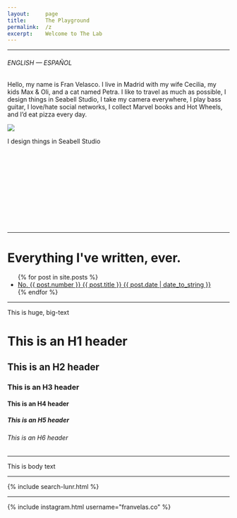```yaml
---
layout:     page
title:      The Playground
permalink:  /z
excerpt:    Welcome to The Lab
---
```



<div id="google_translate_element"></div>

<script type="text/javascript">
function googleTranslateElementInit() {
  new google.translate.TranslateElement({pageLanguage: 'en'}, 'google_translate_element');
}
</script>

<script type="text/javascript" src="//translate.google.com/translate_a/element.js?cb=googleTranslateElementInit"></script>


---



###### <a class="lang-selector" onclick="openLang('eng')">ENGLISH</a> — <a class="lang-selector"  onclick="openLang('esp')">ESPAÑOL</a>

<script>
function openLang(langName) {
  var i;
  var x = document.getElementsByClassName("lang");
  for (i = 0; i < x.length; i++) {
    x[i].style.display = "none";  
  }
  document.getElementById(langName).style.display = "block";  
}
</script>

<div id="eng" class="lang">

Hello, my name is Fran Velasco. I live in Madrid with my wife Cecilia, my kids Max & Oli, and a cat named Petra. I like to travel as much as possible, I design things in Seabell Studio, I take my camera everywhere, I play bass guitar, I love/hate social networks, I collect Marvel books and Hot Wheels, and I’d eat pizza every day.

<div class="gallery-{{ page.layout }}" markdown="1">

![](https://franvelas.co/assets/imgs/fran-profile.jpg)

</div>

I design things in Seabell Studio

</div>



<div id="esp" class="lang" style="display:none">

Hola, mi nombre es Fran Velasco. Vivo en Madrid con mi esposa Cecilia, mis hijos Max & Oli y una gata llamada Petra. Me gusta viajar tanto como sea posible, diseño cosas en Seabell Studio, llevo mi cámara a todas partes, toco el bajo, amo / odio las redes sociales, colecciono libros de Marvel y Hot Wheels, y comía pizza todos los días.

<div class="gallery-{{ page.layout }}" markdown="1">

![](https://franvelas.co/assets/imgs/fran-profile.jpg)

</div>

Diseño cosas en Seabell Studio

</div>




<br><br><br><br><br><br><br><br><br><br>

---

# Everything I've written, ever.

<ul class="category">
	{% for post in site.posts %}	
      <a href="{{ post.url }}"><li>
        <span class="number">No. {{ post.number }}</span>
        <span class="title">{{ post.title }}</span>
        <span class="date">{{ post.date | date_to_string }}</span>
      </li></a>
	{% endfor %}
</ul>


---

<span class="big-text">This is huge, big-text</span>

# This is an H1 header

## This is an H2 header

### This is an H3 header

#### This is an H4 header

##### This is an H5 header

###### This is an H6 header

---

This is body text

---

{% include search-lunr.html %}

---

{% include instagram.html username="franvelas.co" %}